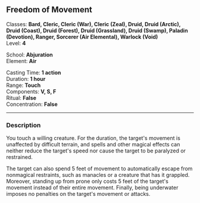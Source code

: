 ## Freedom of Movement

Classes: **Bard, Cleric, Cleric (War), Cleric (Zeal), Druid, Druid (Arctic), Druid (Coast), Druid (Forest), Druid (Grassland), Druid (Swamp), Paladin (Devotion), Ranger, Sorcerer (Air Elemental), Warlock (Void)**  
Level: **4**  

School: **Abjuration**  
Element: **Air**  

Casting Time: **1 action**  
Duration: **1 hour**  
Range: **Touch**  
Components: **V, S, F**  
Ritual: **False**  
Concentration: **False**  

------

### Description

You touch a willing creature. For the duration, the target's movement is unaffected by difficult terrain, and spells and other magical effects can neither reduce the target's speed nor cause the target to be paralyzed or restrained.

The target can also spend 5 feet of movement to automatically escape from nonmagical restraints, such as manacles or a creature that has it grappled. Moreover, standing up from prone only costs 5 feet of the target's movement instead of their entire movement. Finally, being underwater imposes no penalties on the target's movement or attacks.